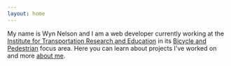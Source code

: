 ```yaml
---
layout: home
---
```



<p>
My name is Wyn Nelson and I am a web developer currently working at the <a href="https://itre.ncsu.edu/">Institute for Transportation Research and Education</a> in its <a href="https://itre.ncsu.edu/focus/bike-ped/">Bicycle and Pedestrian</a> focus area.
Here you can learn about 
projects I've worked on and more 
<a href="/about">about me</a>.
</p>

